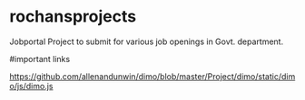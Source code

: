 # rochansprojects
Jobportal
Project to submit for various job openings in Govt. department.


#important links

https://github.com/allenandunwin/dimo/blob/master/Project/dimo/static/dimo/js/dimo.js
